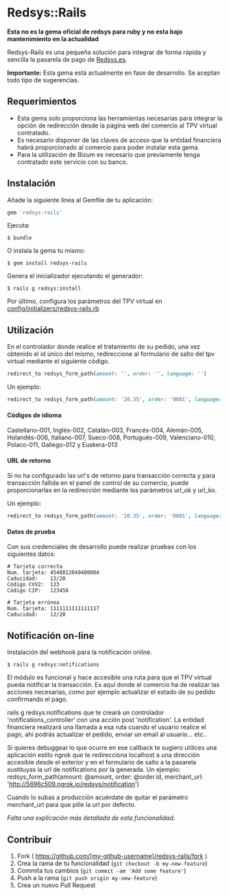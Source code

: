 # Redsys::Rails

**Esta no es la gema oficial de redsys para ruby y no esta bajo mantenimiento en la actualidad**

Redsys-Rails es una pequeña solución para integrar de forma rápida y sencilla la pasarela de pago de [Redsys.es](http://www.redsys.es/).

**Importante:** Esta gema está actualmente en fase de desarrollo. Se aceptan todo tipo de sugerencias.

## Requerimientos
- Esta gema solo proporciona las herramientas necesarias para integrar la opción de redirección desde la página web del comercio al TPV virtual contratado.
- Es necesario disponer de las claves de acceso que la entidad financiera habrá proporcionado al comercio para poder instalar esta gema.
- Para la utilización de Bizum es necesario que previamente tenga contratado este servicio con su banco.

## Instalación

Añade la siguiente línea al Gemfile de tu aplicación:

```ruby
gem 'redsys-rails'
```

Ejecuta:

    $ bundle

O instala la gema tu mismo:

    $ gem install redsys-rails

Genera el inicializador ejecutando el generador:

    $ rails g redsys:install

Por último, configura los parámetros del TPV virtual en [config/initializers/redsys-rails.rb](lib/generators/templates/redsys-rails.rb)

## Utilización

En el controlador donde realice el tratamiento de su pedido, una vez obtenido el id único del mismo, 
redireccione al formulario de salto del tpv virtual mediante el siguiente código.

```ruby
redirect_to redsys_form_path(amount: '', order: '', language: '')
```

Un ejemplo:

```ruby
redirect_to redsys_form_path(amount: '20.35', order: '0001', language: '001')
```

#### Códigos de idioma

Castellano-001, Inglés-002, Catalán-003, Francés-004, Alemán-005, Holandés-006, Italiano-007, Sueco-008, Portugués-009,
Valenciano-010, Polaco-011, Gallego-012 y Euskera-013

#### URL de retorno

Si no ha configurado las url's de retorno para transacción correcta y para transacción fallida en el panel de control de su comercio,
puede proporcionarlas en la redirección mediante los parámetros url_ok y url_ko.

Un ejemplo:

```ruby
redirect_to redsys_form_path(amount: '20.35', order: '0001', language: '001', url_ok: 'http://misite.com/pedido_ok', url_ko: 'http://misite.com/pedido_error')
```

#### Datos de prueba

Con sus credenciales de desarrollo puede realizar pruebas con los siguientes datos:

```
# Tarjeta correcta
Num. tarjeta: 4548812049400004
Caducidad:    12/20
Código CVV2:  123
Código CIP:   123456
```

```
# Tarjeta errónea
Num. tarjeta: 1111111111111117
Caducidad:    12/20
```

## Notificación on-line

Instalación del webhook para la notificación online.

    $ rails g redsys:notifications

El módulo es funcional y hace accesible una ruta para que el TPV virtual pueda notificar la transacción. Es aquí donde el comercio
ha de realizar las acciones necesarias, como por ejemplo actualizar el estado de su pedido confirmando el pago.

rails g redsys:notifications que te creará un controlador 'notifications_controller' con una acción post 'notification'. La entidad financiera realizará una llamada a esa ruta cuando el usuario realice el pago, ahí podrás actualizar el pedido, enviar un email al usuario... etc..

Si quieres debuggear lo que ocurre en ese callback te sugiero utilices una aplicación estilo ngrok que te redirecciona localhost a una dirección accesible desde el exterior y en el formulario de salto a la pasarela sustituyas la url de notifications por la generada. Un ejemplo:
redsys_form_path(amount: @amount, order: @order.id, merchant_url: 'http://5696c509.ngrok.io/redsys/notification')

Cuando lo subas a producción acuérdate de quitar el parámetro merchant_url para que pille la url por defecto.

*Falta una explicación más detallada de esta funcionalidad.*

## Contribuir

1. Fork ( https://github.com/[my-github-username]/redsys-rails/fork )
2. Crea la rama de tu funcionalidad (`git checkout -b my-new-feature`)
3. Commita tus cambios (`git commit -am 'Add some feature'`)
4. Push a la rama (`git push origin my-new-feature`)
5. Crea un nuevo Pull Request
